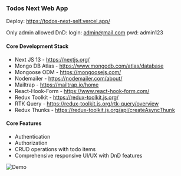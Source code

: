 ### Todos Next Web App

Deploy: https://todos-next-self.vercel.app/

Only admin allowed DnD:
login: admin@mail.com
pwd: admin123

#### Core Development Stack

- Next JS 13 - https://nextjs.org/
- Mongo DB Atlas - https://www.mongodb.com/atlas/database
- Mongoose ODM - https://mongoosejs.com/
- Nodemailer - https://nodemailer.com/about/
- Mailtrap - https://mailtrap.io/home
- React-Hook-Form - https://www.react-hook-form.com/
- Redux Toolkit - https://redux-toolkit.js.org/
- RTK Query - https://redux-toolkit.js.org/rtk-query/overview
- Redux Thunks - https://redux-toolkit.js.org/api/createAsyncThunk

#### Core Features

- Authentication
- Authorization
- CRUD operations with todo items
- Comprehensive responsive UI/UX with DnD features

![Demo](./public/todosnext-demo.gif)

